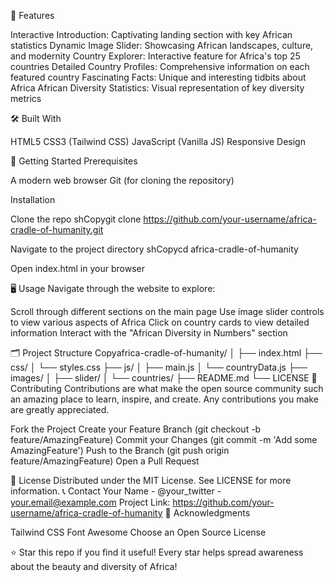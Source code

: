 🌟 Features

Interactive Introduction: Captivating landing section with key African statistics
Dynamic Image Slider: Showcasing African landscapes, culture, and modernity
Country Explorer: Interactive feature for Africa's top 25 countries
Detailed Country Profiles: Comprehensive information on each featured country
Fascinating Facts: Unique and interesting tidbits about Africa
African Diversity Statistics: Visual representation of key diversity metrics

🛠️ Built With

HTML5
CSS3 (Tailwind CSS)
JavaScript (Vanilla JS)
Responsive Design

🚀 Getting Started
Prerequisites

A modern web browser
Git (for cloning the repository)

Installation

Clone the repo
shCopygit clone https://github.com/your-username/africa-cradle-of-humanity.git

Navigate to the project directory
shCopycd africa-cradle-of-humanity

Open index.html in your browser

🖥️ Usage
Navigate through the website to explore:

Scroll through different sections on the main page
Use image slider controls to view various aspects of Africa
Click on country cards to view detailed information
Interact with the "African Diversity in Numbers" section

🗂️ Project Structure
Copyafrica-cradle-of-humanity/
│
├── index.html
├── css/
│   └── styles.css
├── js/
│   ├── main.js
│   └── countryData.js
├── images/
│   ├── slider/
│   └── countries/
├── README.md
└── LICENSE
🤝 Contributing
Contributions are what make the open source community such an amazing place to learn, inspire, and create. Any contributions you make are greatly appreciated.

Fork the Project
Create your Feature Branch (git checkout -b feature/AmazingFeature)
Commit your Changes (git commit -m 'Add some AmazingFeature')
Push to the Branch (git push origin feature/AmazingFeature)
Open a Pull Request

📜 License
Distributed under the MIT License. See LICENSE for more information.
📞 Contact
Your Name - @your_twitter - your.email@example.com
Project Link: https://github.com/your-username/africa-cradle-of-humanity
🙏 Acknowledgments

Tailwind CSS
Font Awesome
Choose an Open Source License


⭐️ Star this repo if you find it useful! Every star helps spread awareness about the beauty and diversity of Africa!
